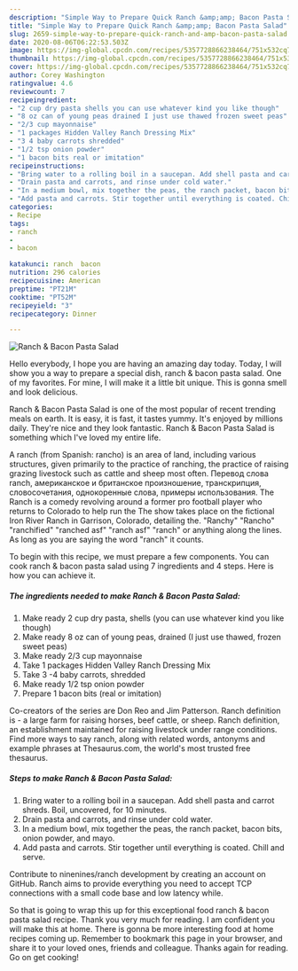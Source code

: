 ```yaml
---
description: "Simple Way to Prepare Quick Ranch &amp;amp; Bacon Pasta Salad"
title: "Simple Way to Prepare Quick Ranch &amp;amp; Bacon Pasta Salad"
slug: 2659-simple-way-to-prepare-quick-ranch-and-amp-bacon-pasta-salad
date: 2020-08-06T06:22:53.503Z
image: https://img-global.cpcdn.com/recipes/5357728866238464/751x532cq70/ranch-bacon-pasta-salad-recipe-main-photo.jpg
thumbnail: https://img-global.cpcdn.com/recipes/5357728866238464/751x532cq70/ranch-bacon-pasta-salad-recipe-main-photo.jpg
cover: https://img-global.cpcdn.com/recipes/5357728866238464/751x532cq70/ranch-bacon-pasta-salad-recipe-main-photo.jpg
author: Corey Washington
ratingvalue: 4.6
reviewcount: 7
recipeingredient:
- "2 cup dry pasta shells you can use whatever kind you like though"
- "8 oz can of young peas drained I just use thawed frozen sweet peas"
- "2/3 cup mayonnaise"
- "1 packages Hidden Valley Ranch Dressing Mix"
- "3 4 baby carrots shredded"
- "1/2 tsp onion powder"
- "1 bacon bits real or imitation"
recipeinstructions:
- "Bring water to a rolling boil in a saucepan. Add shell pasta and carrot shreds. Boil, uncovered, for 10 minutes."
- "Drain pasta and carrots, and rinse under cold water."
- "In a medium bowl, mix together the peas, the ranch packet, bacon bits, onion powder, and mayo."
- "Add pasta and carrots. Stir together until everything is coated. Chill and serve."
categories:
- Recipe
tags:
- ranch
- 
- bacon

katakunci: ranch  bacon 
nutrition: 296 calories
recipecuisine: American
preptime: "PT21M"
cooktime: "PT52M"
recipeyield: "3"
recipecategory: Dinner

---
```



![Ranch &amp; Bacon Pasta Salad](https://img-global.cpcdn.com/recipes/5357728866238464/751x532cq70/ranch-bacon-pasta-salad-recipe-main-photo.jpg)

Hello everybody, I hope you are having an amazing day today. Today, I will show you a way to prepare a special dish, ranch &amp; bacon pasta salad. One of my favorites. For mine, I will make it a little bit unique. This is gonna smell and look delicious.

Ranch &amp; Bacon Pasta Salad is one of the most popular of recent trending meals on earth. It is easy, it is fast, it tastes yummy. It's enjoyed by millions daily. They're nice and they look fantastic. Ranch &amp; Bacon Pasta Salad is something which I've loved my entire life.

A ranch (from Spanish: rancho) is an area of land, including various structures, given primarily to the practice of ranching, the practice of raising grazing livestock such as cattle and sheep most often. Перевод слова ranch, американское и британское произношение, транскрипция, словосочетания, однокоренные слова, примеры использования. The Ranch is a comedy revolving around a former pro football player who returns to Colorado to help run the The show takes place on the fictional Iron River Ranch in Garrison, Colorado, detailing the. &#34;Ranchy&#34; &#34;Rancho&#34; &#34;ranchified&#34; &#34;ranched asf&#34; &#34;ranch asf&#34; &#34;ranch&#34; or anything along the lines. As long as you are saying the word &#34;ranch&#34; it counts.


To begin with this recipe, we must prepare a few components. You can cook ranch &amp; bacon pasta salad using 7 ingredients and 4 steps. Here is how you can achieve it.

<!--inarticleads1-->

##### The ingredients needed to make Ranch &amp; Bacon Pasta Salad:

1. Make ready 2 cup dry pasta, shells (you can use whatever kind you like though)
1. Make ready 8 oz can of young peas, drained (I just use thawed, frozen sweet peas)
1. Make ready 2/3 cup mayonnaise
1. Take 1 packages Hidden Valley Ranch Dressing Mix
1. Take 3 -4 baby carrots, shredded
1. Make ready 1/2 tsp onion powder
1. Prepare 1 bacon bits (real or imitation)


Co-creators of the series are Don Reo and Jim Patterson. Ranch definition is - a large farm for raising horses, beef cattle, or sheep. Ranch definition, an establishment maintained for raising livestock under range conditions. Find more ways to say ranch, along with related words, antonyms and example phrases at Thesaurus.com, the world&#39;s most trusted free thesaurus. 

<!--inarticleads2-->

##### Steps to make Ranch &amp; Bacon Pasta Salad:

1. Bring water to a rolling boil in a saucepan. Add shell pasta and carrot shreds. Boil, uncovered, for 10 minutes.
1. Drain pasta and carrots, and rinse under cold water.
1. In a medium bowl, mix together the peas, the ranch packet, bacon bits, onion powder, and mayo.
1. Add pasta and carrots. Stir together until everything is coated. Chill and serve.


Contribute to ninenines/ranch development by creating an account on GitHub. Ranch aims to provide everything you need to accept TCP connections with a small code base and low latency while. 

So that is going to wrap this up for this exceptional food ranch &amp; bacon pasta salad recipe. Thank you very much for reading. I am confident you will make this at home. There is gonna be more interesting food at home recipes coming up. Remember to bookmark this page in your browser, and share it to your loved ones, friends and colleague. Thanks again for reading. Go on get cooking!

